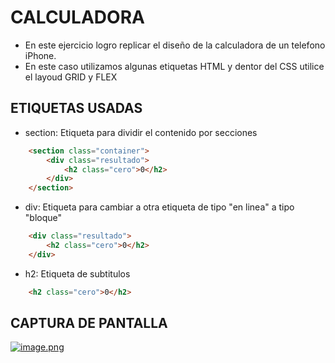 # CALCULADORA

- En este ejercicio logro replicar el diseño de la calculadora de un telefono iPhone.
- En este caso utilizamos algunas etiquetas HTML y dentor del CSS utilice el layoud GRID y FLEX

## ETIQUETAS USADAS

- section: Etiqueta para dividir el contenido por secciones

```html
    <section class="container">
        <div class="resultado">
            <h2 class="cero">0</h2>
        </div>
    </section>
```
- div: Etiqueta para cambiar a otra etiqueta de tipo "en linea" a tipo "bloque"

```html
    <div class="resultado">
        <h2 class="cero">0</h2>
    </div>
```
- h2: Etiqueta de subtitulos

```html
    <h2 class="cero">0</h2>
```
## CAPTURA DE PANTALLA
[![image.png](https://i.postimg.cc/xC871TJn/image.png)](https://postimg.cc/47Cw8GQS)